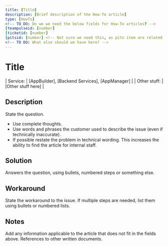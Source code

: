 ```yaml
---
title: [Title]
description: [Brief description of the How-To article]
type: [HowTo]
<!-- TO DO: Do we we need the below fields for How-To articles? -->
[teampulseid: [number]
[ticketid: [number]
[pitsid: [number] <!-- Not sure we need this, as pits item are related to teampulse anyway -->
<!-- TO DO: What else should we have here? -->
---
```


# Title
<!-- Mandatory, Character Limit: 255 -->
<!-- Recommendation is to have <= 75 characters for a title as this can impact indexing by search engines like Google, Bing, etc. -->
<!-- The article title should be a combination of the main problem statement and if applicable, the key environment statement. -->



<!-- Environment Table -->
<!-- TO DO:
     We need to check how such can be developed according to our needs:
 	 We don't need Header roll, but rather a title: Environment. -->
| Service:     | [AppBuilder], [Backend Services], [AppManager] |
| Other stuff: | [Other stuff here]                             |



## Description
<!-- Mandatory -->
State the question.

* Use complete thoughts.
* Use words and phrases the customer used to describe the issue (even if technically inaccurate).  
* If possible restate the problem in technical wording. This increases the ability to find the article for internal staff.

## Solution
<!-- Mandatory -->
Answers the question, using bullets, numbered steps or something else.


## Workaround
<!-- Optional -->
State the workaround to the issue. If multiple steps are needed, list them using bullets or numbered lists.

## Notes
<!-- Optional -->
Add any information applicable to the article that does not fit in the fields above. References to other written documents.